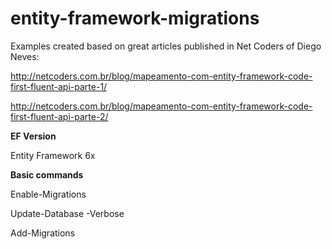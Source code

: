 # entity-framework-migrations

Examples created based on great articles published in Net Coders of Diego Neves:

http://netcoders.com.br/blog/mapeamento-com-entity-framework-code-first-fluent-api-parte-1/

http://netcoders.com.br/blog/mapeamento-com-entity-framework-code-first-fluent-api-parte-2/

**EF Version**

Entity Framework 6x

**Basic commands**

Enable-Migrations

Update-Database -Verbose

Add-Migrations
